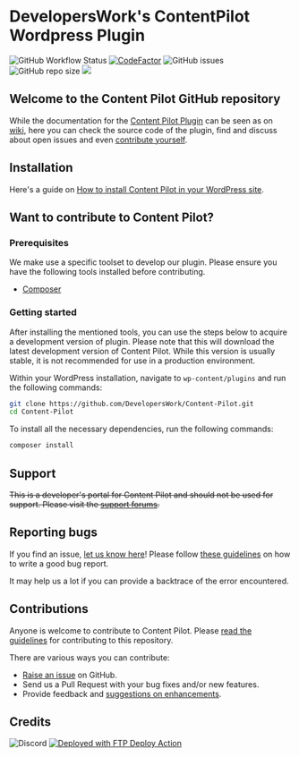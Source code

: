 # DevelopersWork's ContentPilot Wordpress Plugin

![GitHub Workflow Status](https://img.shields.io/github/workflow/status/developerswork/Content-Pilot/%E2%9C%A8%20Build)
[![CodeFactor](https://www.codefactor.io/repository/github/developerswork/content-pilot/badge)](https://www.codefactor.io/repository/github/developerswork/content-pilot)
![GitHub issues](https://img.shields.io/github/issues-raw/developerswork/Content-Pilot)
![GitHub repo size](https://img.shields.io/github/repo-size/DevelopersWork/Content-Pilot)
[![](https://api.ghprofile.me/view?username=DevelopersWork_Content-Pilot&label=visits&style=flat)](https://ghprofile.me/view?username=DevelopersWork_Content-Pilot)

## Welcome to the Content Pilot GitHub repository
While the documentation for the [Content Pilot Plugin](https://github.com/DevelopersWork/Content-Pilot/) can be seen as on [wiki](https://github.com/DevelopersWork/Content-Pilot/wiki), here you can check the source code of the plugin, find and discuss about open issues and even [contribute yourself](.github/CONTRIBUTING.md).

## Installation

Here's a guide on [How to install Content Pilot in your WordPress site](https://www.wpbeginner.com/beginners-guide/step-by-step-guide-to-install-a-wordpress-plugin-for-beginners/).

## Want to contribute to Content Pilot?

### Prerequisites

We make use a specific toolset to develop our plugin. Please ensure you have the following tools installed before contributing.

* [Composer](https://getcomposer.org/)

### Getting started
After installing the mentioned tools, you can use the steps below to acquire a development version of plugin.
Please note that this will download the latest development version of Content Pilot. While this version is usually stable,
it is not recommended for use in a production environment.

Within your WordPress installation, navigate to `wp-content/plugins` and run the following commands:
```bash
git clone https://github.com/DevelopersWork/Content-Pilot.git
cd Content-Pilot
```

To install all the necessary dependencies, run the following commands:
```bash
composer install
```

## Support

~~This is a developer's portal for Content Pilot and should not be used for support. Please visit the
[support forums](https://wordpress.org/support/plugin/).~~

## Reporting bugs

If you find an issue, [let us know here](https://github.com//DevelopersWork/Content-Pilot/issues/new)! Please follow [these guidelines](.github/ISSUE_TEMPLATE) on how to write a good bug report.

It may help us a lot if you can provide a backtrace of the error encountered. 

## Contributions

Anyone is welcome to contribute to Content Pilot. Please
[read the guidelines](.github/CONTRIBUTING.md) for contributing to this
repository.

There are various ways you can contribute:

* [Raise an issue](https://github.com/DevelopersWork/Content-Pilot/issues) on GitHub.
* Send us a Pull Request with your bug fixes and/or new features.
* Provide feedback and [suggestions on enhancements](https://github.com/DevelopersWork/Content-Pilot/issues?direction=desc&labels=Enhancement&page=1&sort=created&state=open).

## Credits

![Discord](https://img.shields.io/discord/346204799756271617?color=7389D8&label=discord&logo=discord&logoColor=ffffff&style=for-the-badge)
[<img alt="Deployed with FTP Deploy Action" src="https://img.shields.io/badge/Deployed With-FTP DEPLOY ACTION-%3CCOLOR%3E?style=for-the-badge&color=0077b6">](https://github.com/SamKirkland/FTP-Deploy-Action)

